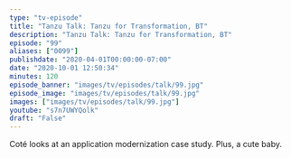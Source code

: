 ```yaml
---
type: "tv-episode"
title: "Tanzu Talk: Tanzu for Transformation, BT"
description: "Tanzu Talk: Tanzu for Transformation, BT"
episode: "99"
aliases: ["0099"]
publishdate: "2020-04-01T00:00:00-07:00"
date: "2020-10-01 12:50:34"
minutes: 120
episode_banner: "images/tv/episodes/talk/99.jpg"
episode_image: "images/tv/episodes/talk/99.jpg"
images: ["images/tv/episodes/talk/99.jpg"]
youtube: "s7n7UWYQolk"
draft: "False"
---
```


Coté looks at an application modernization case study. Plus, a cute baby.